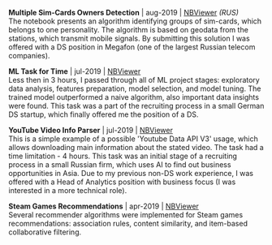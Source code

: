 **Multiple Sim-Cards Owners Detection** | aug-2019 | [NBViewer](https://nbviewer.jupyter.org/github/adrofa/recruitment-tasks/blob/master/multiple_sim_cards_owners_detection/multiple_sim_cards_owners_detection.ipynb) *(RUS)*
<br/>The notebook presents an algorithm identifying groups of sim-cards, which belongs to one personality. The algorithm is based on geodata from the stations, which transmit mobile signals. By submitting this solution I was offered with a DS position in Megafon (one of the largest Russian telecom companies).

**ML Task for Time** | jul-2019 | [NBViewer](https://nbviewer.jupyter.org/github/adrofa/recruitment-tasks/blob/master/task_for_time/task_for_time.ipynb)
<br/>Less then in 3 hours, I passed through all of ML project stages: exploratory data analysis, features preparation, model selection, and model tuning. The trained model outperformed a naive algorithm, also important data insights were found. This task was a part of the recruiting process in a small German DS startup, which finally offered me the position of a DS.

**YouTube Video Info Parser** | jul-2019 | [NBViewer](https://nbviewer.jupyter.org/github/adrofa/recruitment-tasks/blob/master/youtube_parser/youtube_parser.ipynb)
<br/>This is a simple example of a possible 'Youtube Data API V3' usage, which allows downloading main information about the stated video. The task had a time limitation - 4 hours. This task was an initial stage of a recruiting process in a small Russian firm, which uses AI to find out business opportunities in Asia. Due to my previous non-DS work experience, I was offered with a Head of Analytics position with business focus (I was interested in a more technical role).

**Steam Games Recommendations** | apr-2019 | [NBViewer](https://nbviewer.jupyter.org/github/adrofa/recruitment-tasks/blob/master/steam_games_recommendations/steam_games_recommendations.ipynb)
<br/>Several recommender algorithms were implemented for Steam games recommendations: association rules, content similarity, and item-based collaborative filtering.
